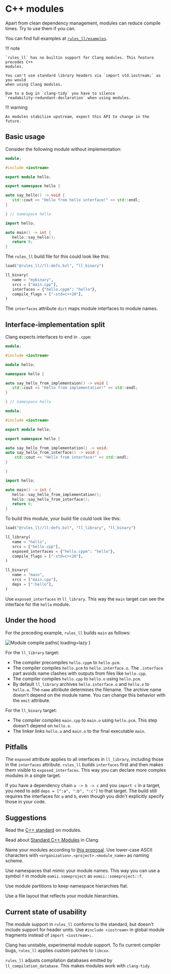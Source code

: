# C++ modules

Apart from clean dependency management, modules can reduce compile times. Try to
use them if you can.

You can find full examples at [`rules_ll/examples`](https://github.com/eomii/rules_ll/tree/main/examples).

<!-- markdownlint-disable code-block-style -->
!!! note

    `rules_ll` has no builtin support for Clang modules. This feature precedes C++
    modules.

    You can't use standard library headers via `import std.iostream;` as you would
    when using Clang modules.

    Due to a bug in `clang-tidy` you have to silence
    `readability-redundant-declaration` when using modules.

!!! warning

    As modules stabilize upstream, expect this API to change in the future.
<!-- markdownlint-enable code-block-style -->

## Basic usage

Consider the following module without implementation:

```cpp title="hello.cppm"
module;

#include <iostream>

export module hello;

export namespace hello {

auto say_hello() -> void {
   std::cout << "Hello from hello interface!" << std::endl;
}

} // namespace hello
```

```cpp title="main.cpp"
import hello;

auto main() -> int {
   hello::say_hello();
   return 0;
}
```

The `rules_ll` build file for this could look like this:

```python title="BUILD.bazel"
load("@rules_ll//ll:defs.bzl", "ll_binary")

ll_binary(
   name = "mybinary",
   srcs = ["main.cpp"],
   interfaces = {"hello.cppm": "hello"},
   compile_flags = ["-std=c++20"],
)
```

The `interfaces` attribute `dict` maps module interfaces to module names.

## Interface-implementation split

Clang expects interfaces to end in `.cppm`:

```cpp title="hello.cpp"
module;

#include <iostream>

module hello;

namespace hello {

auto say_hello_from_implementaion() -> void {
   std::cout << "Hello from implementation!" << std::endl;
}

} // namespace hello
```

```cpp title="hello.cppm"
module;

#include <iostream>

export module hello;

export namespace hello {

auto say_hello_from_implementation() -> void;
auto say_hello_from_interface() -> void {
    std::cout << "Hello from interface!" << std::endl;
}

}
```

```cpp title="main.cpp"
import hello;

auto main() -> int {
   hello::say_hello_from_implementation();
   hello::say_hello_from_interface();
   return 0;
}
```

To build this module, your build file could look like this:

```python title="BUILD.bazel"
load("@rules_ll//ll:defs.bzl", "ll_library", "ll_binary")

ll_library(
   name = "hello",
   srcs = ["hello.cpp"],
   exposed_interfaces = {"hello.cppm": "hello"},
   compile_flags = ["-std=c++20"],
)

ll_binary(
   name = "main",
   srcs = ["main.cpp"],
   deps = [":hello"],
)
```

Use `exposed_interfaces` in `ll_library`. This way the `main` target can see the
interface for the `hello` module.

## Under the hood

For the preceding example, `rules_ll` builds `main` as follows:

![Module compile paths](../images/modules_compile_paths.png){ loading=lazy }

For the `ll_library` target:

- The compiler precompiles `hello.cppm` to `hello.pcm`.
- The compiler compiles `hello.pcm` to `hello.interface.o`. The `.interface`
  part avoids name clashes with outputs from files like `hello.cpp`.
- The compiler compiles `hello.cpp` to `hello.o` using `hello.pcm`.
- By default `ll_library` archives `hello.interface.o` and `hello.o` to
  `hello.a`.  The `name` attribute determines the filename. The archive name
  doesn't depend on the module name. You can change this behavior with the
  `emit` attribute.

For the `ll_binary` target:

- The compiler compiles `main.cpp` to `main.o` using `hello.pcm`. This step
  doesn't depend on `hello.o`.
- The linker links `hello.a` and `main.o` to the final executable `main`.

## Pitfalls

The `exposed` attribute applies to all interfaces in `ll_library`, including
those in the `interfaces` attribute. `rules_ll` builds `interfaces` first and
then makes them visible to `exposed_interfaces`. This way you can declare more
complex modules in a single target.

If you have a dependency chain `a -> b -> c` and you `import c` in a target, you
need to add `deps = [":a", ":b", ":c"]` to that target. The build still requires
the interfaces for `a` and `b`, even though you didn't explicitly specify those
in your code.

## Suggestions

Read the [C++ standard](https://eel.is/c++draft/module) on modules.

Read about [Standard C++ Modules](https://clang.llvm.org/docs/StandardCPlusPlusModules.html)
in Clang.

Name your modules according to [this proposal](https://isocpp.org/files/papers/P1634R0.html).
Use lower-case ASCII characters with `<organization>.<project>.<module_name>` as
naming scheme.

Use namespaces that mimic your module names. This way you can use a symbol `f`
in module `eomii.someproject` as `eomii::someproject::f`.

Use module partitions to keep namespace hierarchies flat.

Use a file layout that reflects your module hierarchies.

## Current state of usability

The module support in `rules_ll` conforms to the standard, but doesn't include
support for header units. Use `#include <iostream>` in global module fragments
instead of `import <iostream>;`.

Clang has unstable, experimental module support. To fix current compiler bugs,
`rules_ll` applies custom patches to `libcxx`.

`rules_ll` adjusts compilation databases emitted by `ll_compilation_database`.
This makes modules work with `clang-tidy`.
